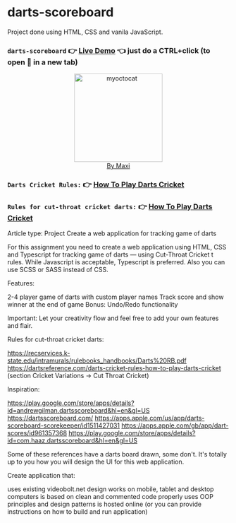 # darts-scoreboard

Project done using HTML, CSS and vanila JavaScript.

### `darts-scoreboard` :point_right: [Live Demo](https://maxi69k.github.io/darts-scoreboard) :point_left: just do a CTRL+click (to open :link: in a new tab)

<div align="center">
<img src="https://myoctocat.com/assets/images/base-octocat.svg" alt="myoctocat" width="200">
</div>

<div align="center">
<a href="https://webdizajnmaxi.eu.org">By Maxi</a>
</div>

### `Darts Cricket Rules:` :point_right: [How To Play Darts Cricket](https://dartsreference.com/darts-cricket-rules-how-to-play-darts-cricket/#Number_Of_Players)
### `Rules for cut-throat cricket darts:` :point_right: [How To Play Darts Cricket](https://recservices.k-state.edu/intramurals/rulebooks_handbooks/Darts%20RB.pdf)

Article type: Project
Create a web application for tracking game of darts

For this assignment you need to create a web application using HTML, CSS and Typescript for tracking game of darts — using Cut-Throat Cricket t rules. While Javascript is acceptable, Typescript is preferred. Also you can use SCSS or SASS instead of CSS.

Features:

2-4 player game of darts with custom player names
Track score and show winner at the end of game
Bonus: Undo/Redo functionality

Important: Let your creativity flow and feel free to add your own features and flair. 

Rules for cut-throat cricket darts:

https://recservices.k-state.edu/intramurals/rulebooks_handbooks/Darts%20RB.pdf
https://dartsreference.com/darts-cricket-rules-how-to-play-darts-cricket (section Cricket Variations -> Cut Throat Cricket)


Inspiration:

https://play.google.com/store/apps/details?id=andrewgilman.dartsscoreboard&hl=en&gl=US
https://dartsscoreboard.com/
https://apps.apple.com/us/app/darts-scoreboard-scorekeeper/id1511427031
https://apps.apple.com/gb/app/dart-scores/id961357368
https://play.google.com/store/apps/details?id=com.haaz.dartsscoreboard&hl=en&gl=US


Some of these references have a darts board drawn, some don't. It's totally up to you how you will design the UI for this web application.



Create application that:

uses existing videobolt.net design 
works on mobile, tablet and desktop computers
is based on clean and commented code
properly uses OOP principles and design patterns
is hosted online (or you can provide instructions on how to build and run application)
